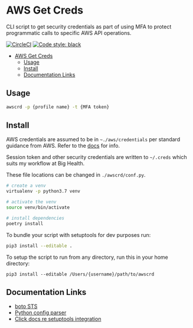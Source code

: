 # AWS Get Creds

CLI script to get security credentials as part of using MFA to protect programmatic calls to specific AWS API operations.

[![CircleCI](https://circleci.com/gh/sam-atkins/awscrd-cli.svg?style=svg)](https://circleci.com/gh/sam-atkins/awscrd-cli)
<a href="https://github.com/ambv/black"><img alt="Code style: black" src="https://img.shields.io/badge/code%20style-black-000000.svg"></a>

- [AWS Get Creds](#aws-get-creds)
  - [Usage](#usage)
  - [Install](#install)
  - [Documentation Links](#documentation-links)

## Usage

```bash
awscrd -p {profile name} -t {MFA token}
```

## Install

AWS credentials are assumed to be in `~./aws/credentials` per standard guidance from AWS. Refer to the [docs](https://docs.aws.amazon.com/cli/latest/userguide/cli-configure-files.html) for info.

Session token and other security credentials are written to `~/.creds` which suits my workflow at Big Health.

These file locations can be changed in `./awscrd/conf.py`.

```bash
# create a venv
virtualenv -p python3.7 venv

# activate the venv
source venv/bin/activate

# install dependencies
poetry install
```

To bundle your script with setuptools for dev purposes run:

```bash
pip3 install --editable .
```

To setup the script to run from any directory, run this in your home directory:

```
pip3 install --editable /Users/{username}/path/to/awscrd
```

## Documentation Links

- [boto STS](https://boto3.amazonaws.com/v1/documentation/api/latest/reference/services/sts.html#STS.Client.get_session_token)
- [Python config parser](https://docs.python.org/3/library/configparser.html)
- [Click docs re setuptools integration](https://click.palletsprojects.com/en/7.x/setuptools/#setuptools-integration)
